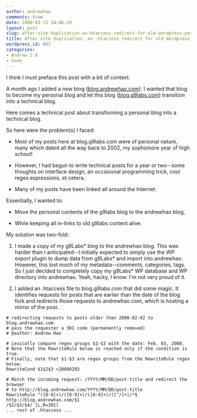 ```yaml
---
author: andrewhao
comments: true
date: 2008-03-12 18:46:29
layout: post
slug: after-site-duplication-an-htaccess-redirect-for-old-wordpress-posts
title: After site duplication, an .htaccess redirect for old Wordpress posts
wordpress_id: 867
categories:
- Andrew 2.0
- Geek
---
```


I think I must preface this post with a bit of context:

A month ago I added a new blog ([blog.andrewhao.com](http://blog.andrewhao.com)). I wanted that blog to become my personal blog and let this blog ([blog.g9labs.com](http://blog.g9labs.com)) transition into a technical blog.

Here comes a technical post about transforming a personal blog into a technical blog.

So here were the problem(s) I faced:



	
  * Most of my posts here at blog.g9labs.com were of personal nature, many which dated all the way back to 2002, my sophomore year of high school!

	
  * However, I had begun to write technical posts for a year or two--some thoughts on interface design, an occasional programming trick, cool regex expressions, et cetera.

	
  * Many of my posts have been linked all around the Internet.


Essentially, I wanted to:

	
  * Move the personal contents of the g9labs blog to the andrewhao blog,

	
  * While keeping all in-links to old g9labs content alive.


My solution was two-fold:

	
  1. I made a copy of my g9Labs* blog to the andrewhao blog. This was harder than I anticipated--I initially expected to simply use the WP export plugin to dump data from g9Labs* and import into andrewhao. However, this lost much of my metadata--comments, categories, tags. So I just decided to completely copy my g9Labs* WP database and WP directory into andrewhao. Yeah, hacky, I know. I'm not very proud of it.

	
  2. I added an .htaccess file to blog.g9labs.com that did some magic. It identifies requests for posts that are earlier than the date of the blog fork and redirects those requests to andrewhao.com, which is hosting a mirror of the post.



    
    
    # redirecting requests to posts older than 2008-02-02 to blog.andrewhao.com
    # pass the requester a 301 code (permanently removed)
    # @author: Andrew Hao
    
    # Lexically compare regex groups $1-$3 with the date: Feb. 03, 2008.
    # Note that the RewriteRule below is reached only if the condition is true.
    # Finally, note that $1-$3 are regex groups from the RewriteRule regex below.
    RewriteCond $1$2$3 <20080203
    
    # Match the incoming request: /YYYY/MM/DD/post-title and redirect the browser
    # to http://blog.andrewhao.com/YYYY/MM/DD/post-title
    RewriteRule ^([0-9]+)/([0-9]+)/([0-9]+)/([^/]+)/*$ http://blog.andrewhao.com/$1
    /$2/$3/$4/ [L,R=301]
    ... rest of .htaccess ...
